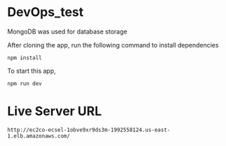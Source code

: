 # DevOps_test


MongoDB was used for database storage

After cloning the app, run the following command to install dependencies

```
npm install
```


To start this app,
```
npm run dev
```

# Live Server URL
```
http://ec2co-ecsel-1obve9xr9ds3m-1992558124.us-east-1.elb.amazonaws.com/
```